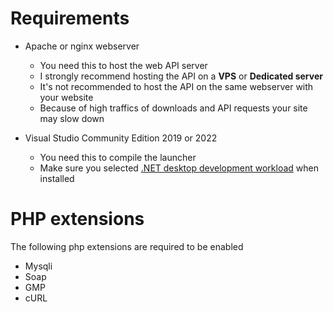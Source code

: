 # Requirements
- Apache or nginx webserver
  - You need this to host the web API server
  - I strongly recommend hosting the API on a **VPS** or **Dedicated server**
  - It's not recommended to host the API on the same webserver with your website
  - Because of high traffics of downloads and API requests your site may slow down

- Visual Studio Community Edition 2019 or 2022
  - You need this to compile the launcher
  - Make sure you selected [.NET desktop development workload](https://learn.microsoft.com/en-us/visualstudio/install/modify-visual-studio?view=vs-2022) when installed

# PHP extensions
The following php extensions are required to be enabled
- Mysqli
- Soap
- GMP
- cURL
